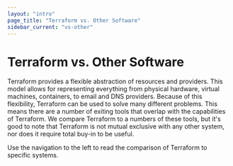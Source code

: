 ```yaml
---
layout: "intro"
page_title: "Terraform vs. Other Software"
sidebar_current: "vs-other"
---
```


# Terraform vs. Other Software

Terraform provides a flexible abstraction of resources and providers. This model
allows for representing everything from physical hardware, virtual machines,
containers, to email and DNS providers. Because of this flexibility, Terraform
can be used to solve many different problems. This means there are a number of
exiting tools that overlap with the capabilities of Terraform. We compare Terraform
to a numbers of these tools, but it's good to note that Terraform is not mutual
exclusive with any other system, nor does it require total buy-in to be useful.

Use the navigation to the left to read the comparison of Terraform to specific
systems.
